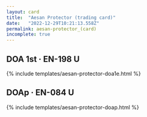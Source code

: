 ```yaml
---
layout: card
title:  "Aesan Protector (trading card)"
date:   "2022-12-29T10:21:13.558Z"
permalink: aesan-protector_(card)
incomplete: true
---
```


## DOA 1st &middot; EN-198 U

{% include templates/aesan-protector-doa1e.html %}


## DOAp &middot; EN-084 U

{% include templates/aesan-protector-doap.html %}
